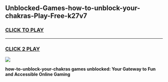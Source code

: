 
## Unblocked-Games-how-to-unblock-your-chakras-Play-Free-k27v7
<h3>
<a href="https://premium76.site?title=how-to-unblock-your-chakras&ref=20M">CLICK TO PLAY</a></h3>
<hr>

<h3>
<a href="https://premium76.site?title=how-to-unblock-your-chakras&ref=20M">CLICK 2 PLAY</a>
  
</h3>

<a href="https://premium76.site?title=how-to-unblock-your-chakras&ref=19M"><img src="https://clearcache.store/games.png"></a>


**how-to-unblock-your-chakras games unblocked: Your Gateway to Fun and Accessible Online Gaming**
